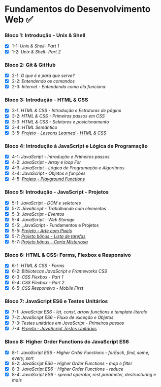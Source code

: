 # Fundamentos do Desenvolvimento Web :white_check_mark:

### Bloco 1: Introdução - Unix & Shell

- [X] 1-1: _Unix & Shell- Part 1_
- [X] 1-2: _Unix & Shell- Part 2_

### Bloco 2: Git & GitHub

- [X] 2-1: _O que é e para que serve?_
- [X] 2-2: _Entendendo os comandos_
- [X] 2-3: _Internet - Entendendo como ela funciona_

### Bloco 3: Introdução - HTML & CSS

- [X] 3-1: _HTML & CSS - Introdução e Estruturas de página_
- [X] 3-2: _HTML & CSS - Primeiros passos em CSS_
- [X] 3-3: _HTML & CSS - Seletores e posicionamento_
- [X] 3-4: _HTML Semântico_
- [X] 3-5: _[Projeto - Lessons Learned - HTML & CSS](https://github.com/Jacqueline-Silva/lessons-learned)_

### Bloco 4: Introdução à JavaScript e Lógica de Programação

- [X] 4-1: _JavaScript - Introdução e Primeiros passos_
- [X] 4-2: _JavaScript - Array e loop For_
- [X] 4-3: _JavaScript - Lógica de Programação e Algoritmos_
- [X] 4-4: _JavaScript - Objetos e funções_
- [X] 4-5: _[Projeto - Playground Functions](https://github.com/Jacqueline-Silva/playground-functions)_

### Bloco 5: Introdução - JavaScript - Projetos

- [X] 5-1: _JavaScript - DOM e seletores_
- [X] 5-2: _JavaScript - Trabalhando com elementos_
- [X] 5-3: _JavaScript - Eventos_
- [X] 5-4: _JavaScript - Web Storage_
- [X] 5-5: _JavaScript - Fundamentos e Projetos
- [X] 5-5: _[Projeto - Arte com Pixels](https://github.com/Jacqueline-Silva/pixels-art)_
- [X] 5-7: _[Projeto bônus - Lista de tarefas](https://github.com/Jacqueline-Silva/todo-list)_
- [X] 5-7: _[Projeto bônus - Carta Misteriosa](https://github.com/Jacqueline-Silva/mistery-letter)_
<!-- 
- [X] 5-6: _[Projeto bônus - Meme Generator]()_
- [X] 5-7: _[Projeto bônus - Adivinhe a Cor]()_
-->

### Bloco 6: HTML & CSS: Forms, Flexbox e Responsivo

- [X] 6-1: _HTML & CSS - Forms_
- [X] 6-2: _Bibliotecas JavaScript e Frameworks CSS_
- [X] 6-3: _CSS Flexbox - Part 1_
- [X] 6-4: _CSS Flexbox - Part 2_
- [X] 6-5: _CSS Responsivo - Mobile First_
<!-- 
- [X] 6-6: _[Projeto - Trybewarts]()_
-->

### Bloco 7: JavaScript ES6 e Testes Unitários

- [X] 7-1: _JavaScript ES6 - let, const, arrow functions e template literals_
- [X] 7-2: _JavaScript ES6 - Fluxo de exceção e Objetos_
- [X] 7-3: _Testes unitários em JavaScript - Primeiros passos_
- [X] 7-4: _[Projeto - JavaScript Testes Unitários](https://github.com/Jacqueline-Silva/react-testing-library)_

### Bloco 8: Higher Order Functions do JavaScript ES6

- [X] 8-1: _JavaScript ES6 - Higher Order Functions - forEach, find, some, every, sort_
- [X] 8-2: _JavaScript ES6 - Higher Order Functions - map e filter_
- [X] 8-3: _JavaScript ES6 - Higher Order Functions - reduce_
- [X] 8-4: _JavaScript ES6 - spread operator, rest parameter, destructuring e mais_
<!-- 
- [X] 8-5: _[Projeto - Zoo functions]()_
-->
